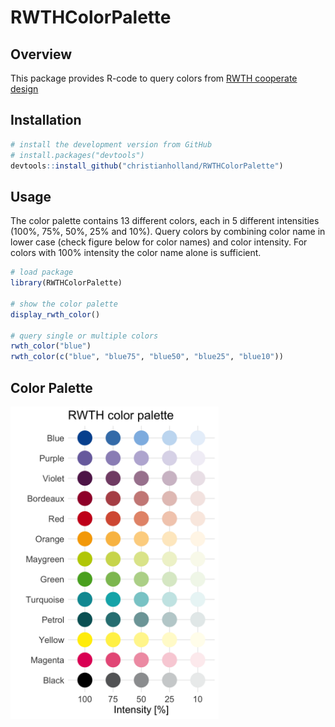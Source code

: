 # RWTHColorPalette

## Overview
This package provides R-code to query colors from [RWTH cooperate design](http://www9.rwth-aachen.de/global/show_document.asp?id=aaaaaaaaaadpbhq)

## Installation
```r
# install the development version from GitHub
# install.packages("devtools")
devtools::install_github("christianholland/RWTHColorPalette")
```

## Usage
The color palette contains 13 different colors, each in 5 different intensities (100%, 75%, 50%, 25% and 10%). Query colors by combining color name in lower case (check figure below for color names) and color intensity. For colors with 100% intensity the color name alone is sufficient.
```r
# load package
library(RWTHColorPalette)

# show the color palette
display_rwth_color()

# query single or multiple colors
rwth_color("blue")
rwth_color(c("blue", "blue75", "blue50", "blue25", "blue10"))
```

## Color Palette
<a href='https:/tidyverse.tidyverse.org'><img src='man/figures/rwth_color_palette.png' align="center" height="500" /></a>
